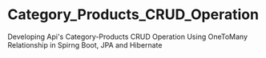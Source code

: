 # Category_Products_CRUD_Operation
Developing Api's Category-Products CRUD Operation Using OneToMany Relationship in Spirng Boot, JPA and Hibernate

